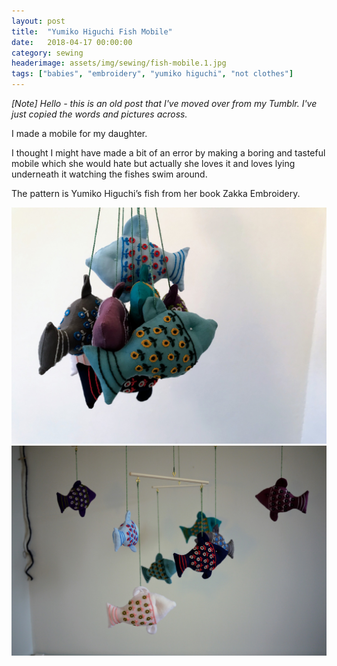 ```yaml
---
layout: post
title:  "Yumiko Higuchi Fish Mobile"
date:   2018-04-17 00:00:00
category: sewing
headerimage: assets/img/sewing/fish-mobile.1.jpg
tags: ["babies", "embroidery", "yumiko higuchi", "not clothes"]
---
```


_[Note] Hello - this is an old post that I've moved over from my Tumblr. I've just copied the words and pictures across._

I made a mobile for my daughter.

I thought I might have made a bit of an error by making a boring and tasteful mobile which she would hate but actually she loves it and loves lying underneath it watching the fishes swim around.

The pattern is Yumiko Higuchi’s fish from her book Zakka Embroidery.

![Yumiko Higuchi fish mobile](/assets/img/sewing/fish-mobile.1.jpg)
![Yumiko Higuchi fish mobile](/assets/img/sewing/fish-mobile.2.jpg)
